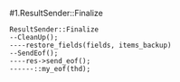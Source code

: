 #1.ResultSender::Finalize

```
ResultSender::Finalize
--CleanUp();
----restore_fields(fields, items_backup)
--SendEof();
----res->send_eof();
------::my_eof(thd);

```